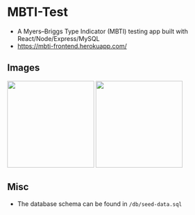 # MBTI-Test
* A Myers–Briggs Type Indicator (MBTI) testing app built with React/Node/Express/MySQL
* https://mbti-frontend.herokuapp.com/

## Images
<img src="https://github.com/juncheong/MBTI-Test/blob/master/docs/img/QuestionPage.PNG?raw=true" width="200">
<img src="https://github.com/juncheong/MBTI-Test/blob/master/docs/img/ResultPage.PNG?raw=true" height="200">

## Misc
* The database schema can be found in ```/db/seed-data.sql```
